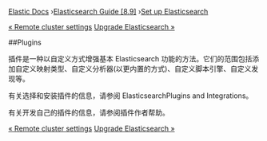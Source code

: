 

[Elastic Docs](/guide/) ›[Elasticsearch Guide [8.9]](index.md) ›[Set up
Elasticsearch](setup.md)

[« Remote cluster settings](remote-clusters-settings.md) [Upgrade
Elasticsearch »](setup-upgrade.md)

##Plugins

插件是一种以自定义方式增强基本 Elasticsearch 功能的方法。它们的范围包括添加自定义映射类型、自定义分析器(以更内置的方式)、自定义脚本引擎、自定义发现等。

有关选择和安装插件的信息，请参阅 ElasticsearchPlugins and Integrations。

有关开发自己的插件的信息，请参阅插件作者帮助。

[« Remote cluster settings](remote-clusters-settings.md) [Upgrade
Elasticsearch »](setup-upgrade.md)
